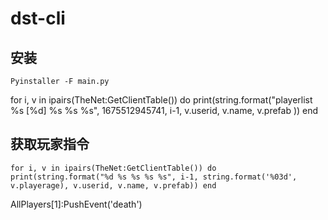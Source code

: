 # dst-cli

## 安装
```
Pyinstaller -F main.py
```

for i, v in ipairs(TheNet:GetClientTable()) do  print(string.format("playerlist %s [%d] %s %s %s", 1675512945741, i-1, v.userid, v.name, v.prefab )) end


## 获取玩家指令
```
for i, v in ipairs(TheNet:GetClientTable()) do  print(string.format("%d %s %s %s %s", i-1, string.format('%03d', v.playerage), v.userid, v.name, v.prefab)) end
```



AllPlayers[1]:PushEvent('death')